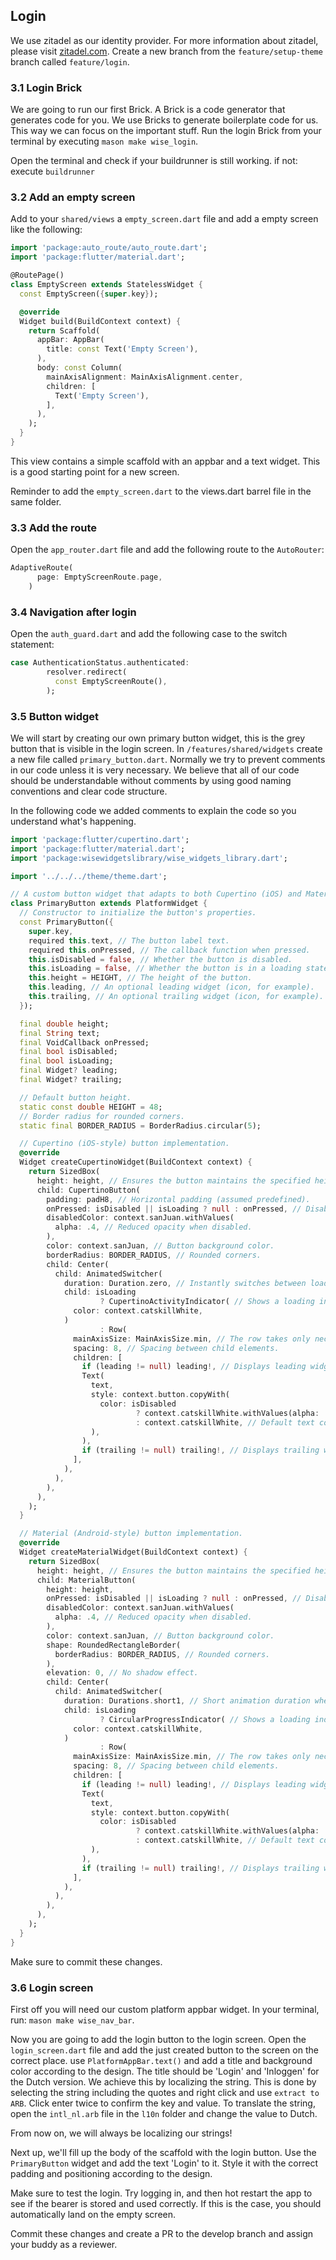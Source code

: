 ## Login
We use zitadel as our identity provider. For more information about zitadel, please visit [zitadel.com](https://zitadel.com).
Create a new branch from the `feature/setup-theme` branch called `feature/login`.

### 3.1 Login Brick
We are going to run our first Brick. A Brick is a code generator that generates code for you. We use Bricks to generate boilerplate code for us. This way we can focus on the important stuff.
Run the login Brick from your terminal by executing `mason make wise_login`.

Open the terminal and check if your buildrunner is still working. if not: execute `buildrunner`

### 3.2 Add an empty screen
Add to your `shared/views` a `empty_screen.dart` file and add a empty screen like the following:
```dart
import 'package:auto_route/auto_route.dart';
import 'package:flutter/material.dart';

@RoutePage()
class EmptyScreen extends StatelessWidget {
  const EmptyScreen({super.key});

  @override
  Widget build(BuildContext context) {
    return Scaffold(
      appBar: AppBar(
        title: const Text('Empty Screen'),
      ),
      body: const Column(
        mainAxisAlignment: MainAxisAlignment.center,
        children: [
          Text('Empty Screen'),
        ],
      ),
    );
  }
}
```

This view contains a simple scaffold with an appbar and a text widget. This is a good starting point for a new screen.

Reminder to add the `empty_screen.dart` to the views.dart barrel file in the same folder.

### 3.3 Add the route
Open the `app_router.dart` file and add the following route to the `AutoRouter`:
```dart
AdaptiveRoute(
      page: EmptyScreenRoute.page,
    )
```

### 3.4 Navigation after login
Open the `auth_guard.dart` and add the following case to the switch statement:
```dart
case AuthenticationStatus.authenticated:
        resolver.redirect(
          const EmptyScreenRoute(),
        );
```

### 3.5 Button widget
We will start by creating our own primary button widget, this is the grey button that is visible in the login screen.
In `/features/shared/widgets` create a new file called `primary_button.dart`. Normally we try to prevent comments in our code unless it is very necessary.
We believe that all of our code should be understandable without comments by using good naming conventions and clear code structure.

In the following code we added comments to explain the code so you understand what's happening.
```dart
import 'package:flutter/cupertino.dart';
import 'package:flutter/material.dart';
import 'package:wisewidgetslibrary/wise_widgets_library.dart';

import '../../../theme/theme.dart';

// A custom button widget that adapts to both Cupertino (iOS) and Material (Android) styles (PlatformWidget).
class PrimaryButton extends PlatformWidget {
  // Constructor to initialize the button's properties.
  const PrimaryButton({
    super.key,
    required this.text, // The button label text.
    required this.onPressed, // The callback function when pressed.
    this.isDisabled = false, // Whether the button is disabled.
    this.isLoading = false, // Whether the button is in a loading state.
    this.height = HEIGHT, // The height of the button.
    this.leading, // An optional leading widget (icon, for example).
    this.trailing, // An optional trailing widget (icon, for example).
  });

  final double height;
  final String text;
  final VoidCallback onPressed;
  final bool isDisabled;
  final bool isLoading;
  final Widget? leading;
  final Widget? trailing;

  // Default button height.
  static const double HEIGHT = 48;
  // Border radius for rounded corners.
  static final BORDER_RADIUS = BorderRadius.circular(5);

  // Cupertino (iOS-style) button implementation.
  @override
  Widget createCupertinoWidget(BuildContext context) {
    return SizedBox(
      height: height, // Ensures the button maintains the specified height.
      child: CupertinoButton(
        padding: padH8, // Horizontal padding (assumed predefined).
        onPressed: isDisabled || isLoading ? null : onPressed, // Disables interaction when necessary.
        disabledColor: context.sanJuan.withValues(
          alpha: .4, // Reduced opacity when disabled.
        ),
        color: context.sanJuan, // Button background color.
        borderRadius: BORDER_RADIUS, // Rounded corners.
        child: Center(
          child: AnimatedSwitcher(
            duration: Duration.zero, // Instantly switches between loading and text states.
            child: isLoading
                    ? CupertinoActivityIndicator( // Shows a loading indicator when isLoading is true.
              color: context.catskillWhite,
            )
                    : Row(
              mainAxisSize: MainAxisSize.min, // The row takes only necessary space.
              spacing: 8, // Spacing between child elements.
              children: [
                if (leading != null) leading!, // Displays leading widget if provided.
                Text(
                  text,
                  style: context.button.copyWith(
                    color: isDisabled
                            ? context.catskillWhite.withValues(alpha: .4) // Faded color when disabled.
                            : context.catskillWhite, // Default text color.
                  ),
                ),
                if (trailing != null) trailing!, // Displays trailing widget if provided.
              ],
            ),
          ),
        ),
      ),
    );
  }

  // Material (Android-style) button implementation.
  @override
  Widget createMaterialWidget(BuildContext context) {
    return SizedBox(
      height: height, // Ensures the button maintains the specified height.
      child: MaterialButton(
        height: height,
        onPressed: isDisabled || isLoading ? null : onPressed, // Disables interaction when necessary.
        disabledColor: context.sanJuan.withValues(
          alpha: .4, // Reduced opacity when disabled.
        ),
        color: context.sanJuan, // Button background color.
        shape: RoundedRectangleBorder(
          borderRadius: BORDER_RADIUS, // Rounded corners.
        ),
        elevation: 0, // No shadow effect.
        child: Center(
          child: AnimatedSwitcher(
            duration: Durations.short1, // Short animation duration when switching child widgets.
            child: isLoading
                    ? CircularProgressIndicator( // Shows a loading indicator when isLoading is true.
              color: context.catskillWhite,
            )
                    : Row(
              mainAxisSize: MainAxisSize.min, // The row takes only necessary space.
              spacing: 8, // Spacing between child elements.
              children: [
                if (leading != null) leading!, // Displays leading widget if provided.
                Text(
                  text,
                  style: context.button.copyWith(
                    color: isDisabled
                            ? context.catskillWhite.withValues(alpha: .4) // Faded color when disabled.
                            : context.catskillWhite, // Default text color.
                  ),
                ),
                if (trailing != null) trailing!, // Displays trailing widget if provided.
              ],
            ),
          ),
        ),
      ),
    );
  }
}
```

Make sure to commit these changes.

### 3.6 Login screen
First off you will need our custom platform appbar widget. In your terminal, run: `mason make wise_nav_bar`.

Now you are going to add the login button to the login screen. Open the `login_screen.dart` file and add the just created button to the screen on the correct place.
use `PlatformAppBar.text()` and add a title and background color according to the design. The title should be 'Login' and 'Inloggen' for the Dutch version. We achieve this by localizing the string.
This is done by selecting the string including the quotes and right click and use `extract to ARB`. Click enter twice to confirm the key and value.
To translate the string, open the `intl_nl.arb` file in the `l10n` folder and change the value to Dutch.

From now on, we will always be localizing our strings!

Next up, we'll fill up the body of the scaffold with the login button.
Use the `PrimaryButton` widget and add the text 'Login' to it. Style it with the correct padding and positioning according to the design.

Make sure to test the login. Try logging in, and then hot restart the app to see if the bearer is stored and used correctly. If this is the case, you should automatically land on the empty screen.

Commit these changes and create a PR to the develop branch and assign your buddy as a reviewer.
